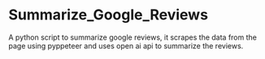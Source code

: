 # Summarize_Google_Reviews
A python script to summarize  google reviews, it scrapes the data from the page using pyppeteer and uses open ai api to summarize the reviews.
